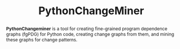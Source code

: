 ---
title: "PythonChangeMiner"
collection: tools
permalink: /tool/python-change-miner
pdf: 'https://arxiv.org/pdf/2105.10157.pdf'
tool: 'https://zenodo.org/record/4562237'
tag: 'A tool for creating fine-grained program dependence graphs (fgPDG) for Python code, creating change graphs from them, and mining these graphs for change patterns.'
abstract: '<p><b>PythonChangeminer</b> is a tool for creating fine-grained program dependence graphs (fgPDG) for Python code, creating change graphs from them, and mining these graphs for change patterns. </p>'
---